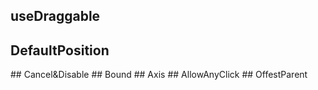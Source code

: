 <script setup>
import OffestParent from "./demo/OffestParent.vue"
import AllowAnyClick from "./demo/AllowAnyClick.vue"
import Axis from "./demo/Axis.vue"
import Bound from "./demo/Bound.vue"
import Cancel from "./demo/Cancel.vue"
import DefaultPosition from "./demo/DefaultPosition.vue"

</script>

## useDraggable
## DefaultPosition
<DefaultPosition/>
## Cancel&Disable
<Cancel/>
## Bound
<Bound/>
## Axis
<Axis/>
## AllowAnyClick
<AllowAnyClick/>
## OffestParent
<OffestParent/>

